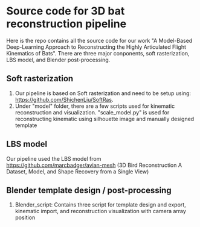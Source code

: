 # Source code for 3D bat reconstruction pipeline
  Here is the repo contains all the source code for our work "A Model-Based Deep-Learning Approach to Reconstructing the Highly Articulated Flight Kinematics of Bats". There are three major conponents, soft rasterization, LBS model, and Blender post-processing. 
## Soft rasterization
  1. Our pipeline is based on Soft rasterization and need to be setup using: https://github.com/ShichenLiu/SoftRas.
  2. Under "model" folder, there are a few scripts used for kinematic reconstruction and visualization. "scale_model.py" is used for reconstructing kinematic using silhouette image and manually designed template
## LBS model
  Our pipeline used the LBS model from https://github.com/marcbadger/avian-mesh (3D Bird Reconstruction A Dataset, Model, and Shape Recovery from a Single View)
## Blender template design / post-processing
  1. Blender_script: Contains three script for template design and export, kinematic import, and reconstruction visualization with camera array position
   
